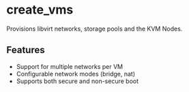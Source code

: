 # create_vms

Provisions libvirt networks, storage pools and the KVM Nodes.

## Features

- Support for multiple networks per VM
- Configurable network modes (bridge, nat)
- Supports both secure and non-secure boot